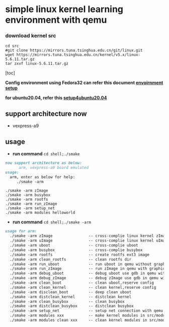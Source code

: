 # simple linux kernel learning environment with qemu

### download kernel src

```
cd src
#git clone https://mirrors.tuna.tsinghua.edu.cn/git/linux.git 
wget https://mirrors.tuna.tsinghua.edu.cn/kernel/v5.x/linux-5.6.11.tar.gz
tar zxvf linux-5.6.11.tar.gz
```

[toc]

**Config environment using Fedora32 can refer this document [envoirnment setup](./doc/Setup-develop-environment.md)**

**for ubuntu20.04, refer this [setup4ubuntu20.04](./doc/Setup-develop-environment_ubuntu20.04.md)**

## **support architecture now**

* vexpress-a9


## **usage**

* **run command** `cd shell;./smake`

```markdown
now support architecture as below:
      arm, vexpress-a9 board emulated
usage:
  arm, enter as below for help: 
     ./smake -arm

```

```shell
./smake -arm zImage 
./smake -arm busybox
./smake -arm rootfs
./smake -arm run_zImage 
./smake -arm setup_net  
./smake -arm modules helloworld
```

* **run command**  `cd shell;./smake -arm`

```markdown
usage for arm:
  ./smake -arm zImage                -- cross-complie linux kernel zImage 
  ./smake -arm uImage                -- cross-complie linux kernel uImage 
  ./smake -arm uboot                 -- cross-complie uboot
  ./smake -arm busybox               -- cross-complie busybox
  ./smake -arm rootfs                -- create rootfs ext3 image
  ./smake -arm clean_rootfs          -- clean rootfs dir
  ./smake -arm run_uboot             -- run uboot in qemu without graphic
  ./smake -arm run_zImage            -- run zImage in qemu with graphic
  ./smake -arm debug_uboot           -- debug uboot use gdb in qemu without graphic
  ./smake -arm debug_zImage          -- debug zImage use gdb in qemu with graphic
  ./smake -arm clean_boot            -- clean uboot,reserve config
  ./smake -arm clean_kernel          -- clean kernel,reserve config
  ./smake -arm disclean_boot         -- deep clean uboot
  ./smake -arm distclean_kernel      -- distclean kernel
  ./smake -arm clean_busybox         -- clean busybox
  ./smake -arm distclean_busybox     -- distclean busybox
  ./smake -arm setup_net             -- setup net connection with qemu
  ./smake -arm modules xxx           -- make kernel modules in src/modules/xxx
  ./smake -arm modules clean xxx     -- clean kernel modules in src/modules/xxx
```

